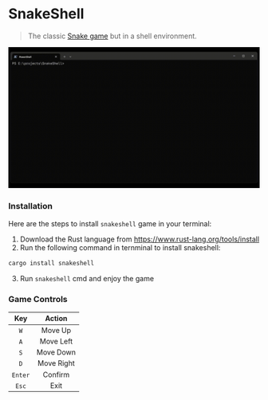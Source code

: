 # SnakeShell

> The classic [Snake game](<https://en.wikipedia.org/wiki/Snake_(video_game_genre)>) but in a shell environment.

![SnakeShell Demo](./demo/SnakeShell_Demo.gif)

### Installation

Here are the steps to install `snakeshell` game in your terminal:

1. Download the Rust language from https://www.rust-lang.org/tools/install
2. Run the following command in ternminal to install snakeshell:

```sh
cargo install snakeshell
```

3. Run `snakeshell` cmd and enjoy the game

### Game Controls

| **Key** | **Action** |
| :-----: | :--------: |
|   `W`   |  Move Up   |
|   `A`   | Move Left  |
|   `S`   | Move Down  |
|   `D`   | Move Right |
| `Enter` |  Confirm   |
|  `Esc`  |    Exit    |
